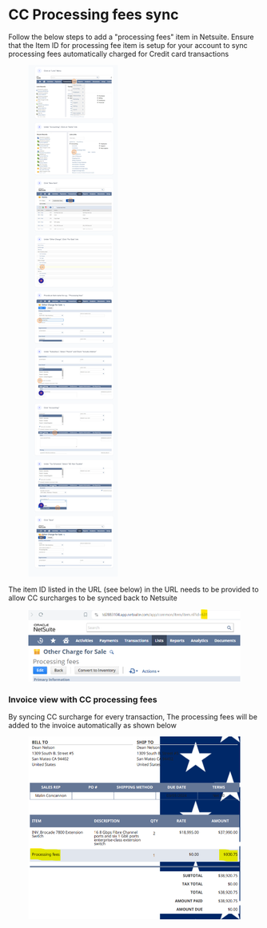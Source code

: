 # CC Processing fees sync

Follow the below steps to add a "processing fees" item in Netsuite. Ensure that the Item ID for processing fee item is setup for your account to sync processing fees automatically charged for Credit card transactions

<figure><img src="../../../.gitbook/assets/setup processing fees item (1).png" alt=""><figcaption></figcaption></figure>

The item ID listed in the URL (see below) in the URL needs to be provided to allow CC surcharges to be synced back to Netsuite

<figure><img src="../../../.gitbook/assets/Item id link.png" alt=""><figcaption></figcaption></figure>



### Invoice view with CC processing fees

By syncing CC surcharge for every transaction, The processing fees will be added to the invoice automatically as shown below



<figure><img src="../../../.gitbook/assets/Processing fee in Invoice.png" alt=""><figcaption></figcaption></figure>
